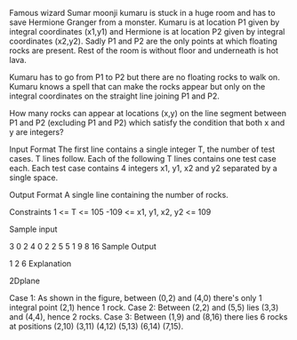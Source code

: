 Famous wizard Sumar moonji kumaru is stuck in a huge room and has to save Hermione Granger from a monster. Kumaru is at location P1 given by integral coordinates (x1,y1) and Hermione is at location P2 given by integral coordinates (x2,y2). Sadly P1 and P2 are the only points at which floating rocks are present. Rest of the room is without floor and underneath is hot lava.

Kumaru has to go from P1 to P2 but there are no floating rocks to walk on. Kumaru knows a spell that can make the rocks appear but only on the integral coordinates on the straight line joining P1 and P2.

How many rocks can appear at locations (x,y) on the line segment between P1 and P2 (excluding P1 and P2) which satisfy the condition that both x and y are integers?

Input Format
The first line contains a single integer T, the number of test cases. T lines follow.
Each of the following T lines contains one test case each. Each test case contains 4 integers x1, y1, x2 and y2 separated by a single space.

Output Format
A single line containing the number of rocks.

Constraints
1 <= T <= 105
-109 <= x1, y1, x2, y2 <= 109

Sample input

3
0 2 4 0
2 2 5 5
1 9 8 16
Sample Output

1
2
6
Explanation

2Dplane

Case 1: As shown in the figure, between (0,2) and (4,0) there's only 1 integral point (2,1) hence 1 rock.
Case 2: Between (2,2) and (5,5) lies (3,3) and (4,4), hence 2 rocks.
Case 3: Between (1,9) and (8,16) there lies 6 rocks at positions (2,10) (3,11) (4,12) (5,13) (6,14) (7,15).
